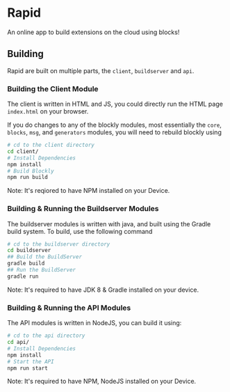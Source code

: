 # Rapid
An online app to build extensions on the cloud using blocks!

## Building
Rapid are built on multiple parts, the `client`, `buildserver` and `api`.
### Building the Client Module
The client is written in HTML and JS, you could directly run the HTML page `index.html` on your browser.

If you do changes to any of the blockly modules, most essentially the `core`, `blocks`, `msg`, and `generators` modules, you will need to rebuild blockly using
```bash
# cd to the client directory
cd client/
# Install Dependencies
npm install
# Build Blockly
npm run build
```
Note: It's reqiored to have NPM installed on your Device.
### Building & Running the Buildserver Modules
The buildserver modules is written with java, and built using the Gradle build system. To build, use the following command
```bash
# cd to the buildserver directory
cd buildserver
## Build the BuildServer
gradle build
## Run the BuildServer
gradle run
```
Note: It's required to have JDK 8 & Gradle installed on your device.
### Building & Running the API Modules
The API modules is written in NodeJS, you can build it using:
```bash
# cd to the api directory
cd api/
# Install Dependencies
npm install
# Start the API
npm run start
```
Note: It's required to have NPM, NodeJS installed on your Device.
